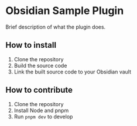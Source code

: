 # Obsidian Sample Plugin

Brief description of what the plugin does.

## How to install

1. Clone the repository
2. Build the source code
3. Link the built source code to your Obsidian vault

## How to contribute

1. Clone the repository
2. Install Node and pnpm
3. Run `pnpm dev` to develop

